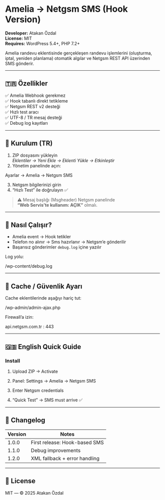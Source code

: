 # Amelia → Netgsm SMS (Hook Version)
**Developer:** Atakan Özdal  
**License:** MIT  
**Requires:** WordPress 5.4+, PHP 7.2+  

Amelia randevu eklentisinde gerçekleşen randevu işlemlerini (oluşturma, iptal, yeniden planlama) otomatik algılar ve Netgsm REST API üzerinden SMS gönderir.

---

## 🇹🇷 Özellikler
✅ Amelia Webhook gerekmez  
✅ Hook tabanlı direkt tetikleme  
✅ Netgsm REST v2 desteği  
✅ Hızlı test aracı  
✅ UTF-8 / TR mesaj desteği  
✅ Debug log kayıtları

---

## 🔧 Kurulum (TR)

1. ZIP dosyasını yükleyin  
   *Eklentiler → Yeni Ekle → Eklenti Yükle → Etkinleştir*
2. Yönetim panelinde açın:

Ayarlar → Amelia → Netgsm SMS

3. Netgsm bilgilerinizi girin
4. “Hızlı Test” ile doğrulayın ✅

> ⚠️ Mesaj başlığı (Msgheader) Netgsm panelinde  
**“Web Servis’te kullanım: AÇIK”** olmalı.

---

## 🧩 Nasıl Çalışır?
- Amelia event → Hook tetikler  
- Telefon no alınır → Sms hazırlanır → Netgsm’e gönderilir  
- Başarısız gönderimler `debug.log` içine yazılır

Log yolu:

/wp-content/debug.log


---

## 🧱 Cache / Güvenlik Ayarı
Cache eklentilerinde aşağıyı hariç tut:


/wp-admin/admin-ajax.php


Firewall’a izin:

api.netgsm.com.tr : 443


---

## 🇬🇧 English Quick Guide

### Install
1. Upload ZIP → Activate
2. Panel:
Settings → Amelia → Netgsm SMS

3. Enter Netgsm credentials
4. “Quick Test” → SMS must arrive ✅

---

## 📌 Changelog
| Version | Notes |
|--------|------|
| 1.0.0 | First release: Hook-based SMS |
| 1.1.0 | Debug improvements |
| 1.2.0 | XML fallback + error handling |

---

## 📄 License
MIT — © 2025 Atakan Özdal

